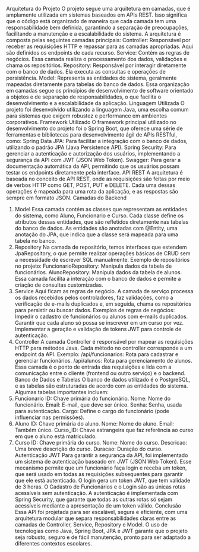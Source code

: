 Arquitetura do Projeto
O projeto segue uma arquitetura em camadas, que é amplamente utilizada em sistemas baseados em APIs REST. Isso significa que o código está organizado de maneira que cada camada tem uma responsabilidade bem definida, garantindo a separação de preocupações, facilitando a manutenção e a escalabilidade do sistema.
A arquitetura é composta pelas seguintes camadas principais:
Controller: Responsável por receber as requisições HTTP e repassar para as camadas apropriadas. Aqui são definidos os endpoints de cada recurso.
Service: Contém as regras de negócios. Essa camada realiza o processamento dos dados, validações e chama os repositórios.
Repository: Responsável por interagir diretamente com o banco de dados. Ela executa as consultas e operações de persistência.
Model: Representa as entidades do sistema, geralmente mapeadas diretamente para tabelas do banco de dados.
Essa organização em camadas segue os princípios de desenvolvimento de software orientado a objetos e de separação de responsabilidades, o que facilita o desenvolvimento e a escalabilidade da aplicação.
Linguagem Utilizada
O projeto foi desenvolvido utilizando a linguagem Java, uma escolha comum para sistemas que exigem robustez e performance em ambientes corporativos.
Framework Utilizado
O framework principal utilizado no desenvolvimento do projeto foi o Spring Boot, que oferece uma série de ferramentas e bibliotecas para desenvolvimento ágil de APIs RESTful, como:
Spring Data JPA: Para facilitar a integração com o banco de dados, utilizando o padrão JPA (Java Persistence API).
Spring Security: Para gerenciar a autenticação e autorização dos usuários, implementando a segurança da API com JWT (JSON Web Token).
Swagger: Para gerar a documentação automática da API, permitindo que os usuários possam testar os endpoints diretamente pela interface.
API REST
A arquitetura é baseada no conceito de API REST, onde as requisições são feitas por meio de verbos HTTP como GET, POST, PUT e DELETE. Cada uma dessas operações é mapeada para uma rota da aplicação, e as respostas são sempre em formato JSON.
Camadas do Backend
1. Model
Essa camada contém as classes que representam as entidades do sistema, como Aluno, Funcionario e Curso. Cada classe define os atributos dessas entidades, que são refletidos diretamente nas tabelas do banco de dados. As entidades são anotadas com @Entity, uma anotação do JPA, que indica que a classe será mapeada para uma tabela no banco.
2. Repository
Na camada de repositório, temos interfaces que estendem JpaRepository, o que permite realizar operações básicas de CRUD sem a necessidade de escrever SQL manualmente. Exemplo de repositórios no projeto:
FuncionarioRepository: Manipula dados da tabela de funcionários.
AlunoRepository: Manipula dados da tabela de alunos.
Essa camada facilita a interação com o banco de dados e permite a criação de consultas customizadas.
3. Service
Aqui ficam as regras de negócio. A camada de serviço processa os dados recebidos pelos controladores, faz validações, como a verificação de e-mails duplicados e, em seguida, chama os repositórios para persistir ou buscar dados. Exemplos de regras de negócios:
Impedir o cadastro de funcionários ou alunos com e-mails duplicados.
Garantir que cada aluno só possa se inscrever em um curso por vez.
Implementar a geração e validação de tokens JWT para controle de autenticação.
4. Controller
A camada Controller é responsável por mapear as requisições HTTP para métodos Java. Cada método no controller corresponde a um endpoint da API. Exemplo:
/api/funcionarios: Rota para cadastrar e gerenciar funcionários.
/api/alunos: Rota para gerenciamento de alunos.
Essa camada é o ponto de entrada das requisições e lida com a comunicação entre o cliente (frontend ou outro serviço) e o backend.
Banco de Dados e Tabelas
O banco de dados utilizado é o PostgreSQL, e as tabelas são estruturadas de acordo com as entidades do sistema. Algumas tabelas importantes incluem:
1. Funcionario
ID: Chave primária do funcionário.
Nome: Nome do funcionário.
Email: E-mail, que deve ser único.
Senha: Senha, usada para autenticação.
Cargo: Define o cargo do funcionário (pode influenciar nas permissões).
2. Aluno
ID: Chave primária do aluno.
Nome: Nome do aluno.
Email: Também único.
Curso_ID: Chave estrangeira que faz referência ao curso em que o aluno está matriculado.
3. Curso
ID: Chave primária do curso.
Nome: Nome do curso.
Descricao: Uma breve descrição do curso.
Duracao: Duração do curso.
Autenticação JWT
Para garantir a segurança da API, foi implementado um sistema de autenticação baseado em JWT (JSON Web Token). Esse mecanismo permite que um funcionário faça login e receba um token, que será usado em todas as requisições subsequentes para garantir que ele está autenticado.
O login gera um token JWT, que tem validade de 3 horas.
O Cadastro de Funcionários e o Login são as únicas rotas acessíveis sem autenticação.
A autenticação é implementada com Spring Security, que garante que todas as outras rotas só sejam acessíveis mediante a apresentação de um token válido.
Conclusão
Essa API foi projetada para ser escalável, segura e eficiente, com uma arquitetura modular que separa responsabilidades claras entre as camadas de Controller, Service, Repository e Model. O uso de tecnologias como Java, Spring Boot, JPA e JWT garante que o projeto seja robusto, seguro e de fácil manutenção, pronto para ser adaptado a diferentes contextos escolares.
